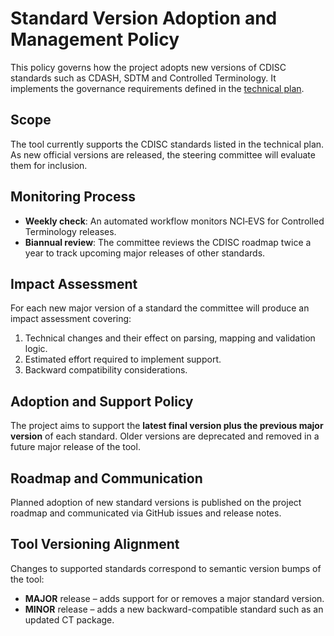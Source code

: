 # Standard Version Adoption and Management Policy

This policy governs how the project adopts new versions of CDISC standards such as CDASH, SDTM and Controlled Terminology. It implements the governance requirements defined in the [technical plan](docs/CDISC%20CRF%20Generation%20Technical%20Plan_.md).

## Scope

The tool currently supports the CDISC standards listed in the technical plan. As new official versions are released, the steering committee will evaluate them for inclusion.

## Monitoring Process

- **Weekly check**: An automated workflow monitors NCI‑EVS for Controlled Terminology releases.
- **Biannual review**: The committee reviews the CDISC roadmap twice a year to track upcoming major releases of other standards.

## Impact Assessment

For each new major version of a standard the committee will produce an impact assessment covering:

1. Technical changes and their effect on parsing, mapping and validation logic.
2. Estimated effort required to implement support.
3. Backward compatibility considerations.

## Adoption and Support Policy

The project aims to support the **latest final version plus the previous major version** of each standard. Older versions are deprecated and removed in a future major release of the tool.

## Roadmap and Communication

Planned adoption of new standard versions is published on the project roadmap and communicated via GitHub issues and release notes.

## Tool Versioning Alignment

Changes to supported standards correspond to semantic version bumps of the tool:

- **MAJOR** release – adds support for or removes a major standard version.
- **MINOR** release – adds a new backward-compatible standard such as an updated CT package.
